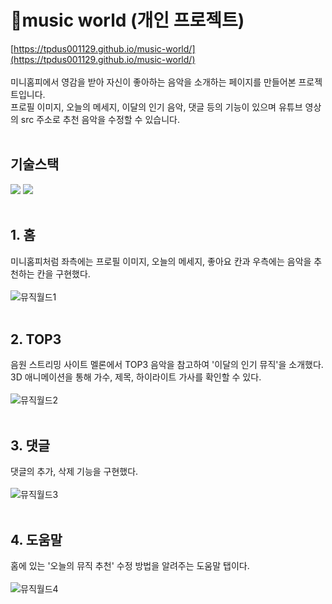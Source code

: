 # 🎵music world (개인 프로젝트)
[https://tpdus001129.github.io/music-world/](https://tpdus001129.github.io/music-world/)<br/><br/>
미니홈피에서 영감을 받아 자신이 좋아하는 음악을 소개하는 페이지를 만들어본 프로젝트입니다.  
프로필 이미지, 오늘의 메세지, 이달의 인기 음악, 댓글 등의 기능이 있으며 유튜브 영상의 src 주소로 추천 음악을 수정할 수 있습니다.
<br/><br/>
## 기술스택
<div align="left">
  <img src="https://img.shields.io/badge/React-61DAFB?style=flat-square&logo=React&logoColor=black"/>
  <img src="https://img.shields.io/badge/CSS3-1572B6?style=flat-square&logo=css3&logoColor=white"/>
</div>
<br/>

## 1. 홈
미니홈피처럼 좌측에는 프로필 이미지, 오늘의 메세지, 좋아요 칸과 우측에는 음악을 추천하는 칸을 구현했다. <br/><br/>
![뮤직월드1](https://github.com/tpdus001129/my_phone/assets/113432040/5de60609-500f-4a8c-8837-ee28c4f7a1dc)
<br/><br/>

## 2. TOP3
음원 스트리밍 사이트 멜론에서 TOP3 음악을 참고하여 '이달의 인기 뮤직'을 소개했다.  
3D 애니메이션을 통해 가수, 제목, 하이라이트 가사를 확인할 수 있다.<br/><br/>
![뮤직월드2](https://github.com/tpdus001129/my_phone/assets/113432040/79733e9c-79fe-4fef-ace4-7f3f567c4a2b)
<br/><br/>

## 3. 댓글
댓글의 추가, 삭제 기능을 구현했다. <br/><br/>
![뮤직월드3](https://github.com/tpdus001129/my_phone/assets/113432040/b005b6f9-9ce8-45c9-bf69-e70470fc8000)
<br/><br/>

## 4. 도움말
홈에 있는 '오늘의 뮤직 추천' 수정 방법을 알려주는 도움말 탭이다. <br/><br/>
![뮤직월드4](https://github.com/tpdus001129/my_phone/assets/113432040/197b1116-0bcf-4750-a80b-d547db278832)
